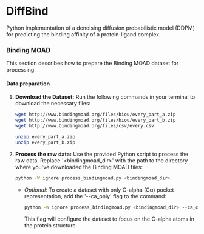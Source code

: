 # DiffBind
Python implementation of a denoising diffusion probabilistic model (DDPM) for predicting the binding affinity of a protein-ligand complex.

### Binding MOAD
This section describes how to prepare the Binding MOAD dataset for processing.
#### Data preparation
1. **Download the Dataset:**
    Run the following commands in your terminal to download the necessary files:
    ```bash
    wget http://www.bindingmoad.org/files/biou/every_part_a.zip
    wget http://www.bindingmoad.org/files/biou/every_part_b.zip
    wget http://www.bindingmoad.org/files/csv/every.csv

    unzip every_part_a.zip
    unzip every_part_b.zip
    ```
2. **Process the raw data:**
    Use the provided Python script to process the raw data. Replace '<bindingmoad_dir>'
    with the path to the directory where you've downloaded the Binding MOAD files:
    ``` bash
    python -W ignore process_bindingmoad.py <bindingmoad_dir>
    ```
    - *Optional:* To create a dataset with only C-alpha (Cα) pocket representation, add the 
    '--ca_only' flag to the command:
        ```bash
        python -W ignore process_bindingmoad.py <bindingmoad_dir> --ca_only
        ```
        This flag will configure the dataset to focus on the C-alpha atoms in the protein structure.